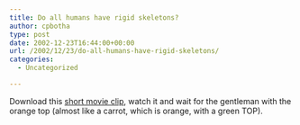```yaml
---
title: Do all humans have rigid skeletons?
author: cpbotha
type: post
date: 2002-12-23T16:44:00+00:00
url: /2002/12/23/do-all-humans-have-rigid-skeletons/
categories:
  - Uncategorized

---
```

Download this [short movie clip][1], watch it and wait for the gentleman with the orange top (almost like a carrot, which is orange, with a green TOP).

 [1]: http://www.kollaboration.org/kolla2001.wmv

